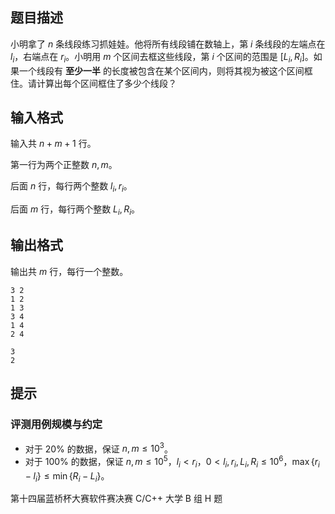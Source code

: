 ## 题目描述
小明拿了 $n$ 条线段练习抓娃娃。他将所有线段铺在数轴上，第 $i$ 条线段的左端点在 $l_i$，右端点在 $r_i$。小明用 $m$ 个区间去框这些线段，第 $i$ 个区间的范围是 $[L_i, R_i]$。如果一个线段有 **至少一半** 的长度被包含在某个区间内，则将其视为被这个区间框住。请计算出每个区间框住了多少个线段？



## 输入格式
输入共 $n + m + 1$ 行。

第一行为两个正整数 $n, m$。

后面 $n$ 行，每行两个整数 $l_i, r_i$。

后面 $m$ 行，每行两个整数 $L_i, R_i$。

## 输出格式
输出共 $m$ 行，每行一个整数。

```input1
3 2
1 2
1 3
3 4
1 4
2 4
```

```output1
3
2
```

## 提示
### 评测用例规模与约定

 - 对于 $20\%$ 的数据，保证 $n, m \le 10^3$。
 - 对于 $100\%$ 的数据，保证 $n, m ≤ 10^5$，$l_i < r_i$，$0 < l_i, r_i, L_i, R_i \le 10^6$，$\max \{r_i − l_i\} \le \min \{R_i − L_i\}$。
 
第十四届蓝桥杯大赛软件赛决赛 C/C++ 大学 B 组 H 题

